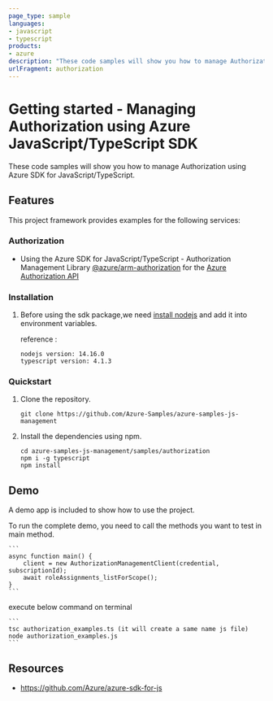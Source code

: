 ```yaml
---
page_type: sample
languages:
- javascript
- typescript
products:
- azure
description: "These code samples will show you how to manage Authorization using Azure SDK for JavaScript/TypeScript."
urlFragment: authorization
---
```


# Getting started - Managing Authorization using Azure JavaScript/TypeScript SDK

These code samples will show you how to manage Authorization using Azure SDK for JavaScript/TypeScript.

## Features

This project framework provides examples for the following services:

### Authorization
* Using the Azure SDK for JavaScript/TypeScript - Authorization Management Library [@azure/arm-authorization](https://www.npmjs.com/package/@azure/arm-authorization) for the [Azure Authorization API](https://docs.microsoft.com/en-us/rest/api/authorization/)


### Installation

1.  Before using the sdk package,we need [install nodejs](https://nodejs.org/en/download/) and add it into environment variables.

    reference :
    
    ```
    nodejs version: 14.16.0
    typescript version: 4.1.3
    ```

### Quickstart

1.  Clone the repository.

    ```
    git clone https://github.com/Azure-Samples/azure-samples-js-management
    ```

2.  Install the dependencies using npm.

    ```
    cd azure-samples-js-management/samples/authorization
    npm i -g typescript
    npm install
    ```

## Demo

A demo app is included to show how to use the project.

To run the complete demo, you need to call the methods you want to test in main method. 

    ```
    async function main() {
        client = new AuthorizationManagementClient(credential, subscriptionId);
        await roleAssignments_listForScope();
    }
    ```

execute below command on terminal

    ```
    tsc authorization_examples.ts (it will create a same name js file)
    node authorization_examples.js
    ```

## Resources

- https://github.com/Azure/azure-sdk-for-js
